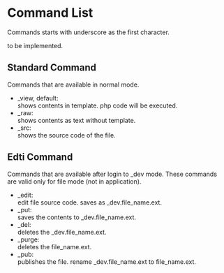 Command List
============

Commands starts with underscore as the first character. 

to be implemented. 

Standard Command
----------------

Commands that are available in normal mode.  


*   _view, default:  
    shows contents in template. php code will be executed.
*   _raw:  
    shows contents as text without template. 
*   _src:  
    shows the source code of the file. 

Edti Command
------------

Commands that are available after login to _dev mode. 
These commands are valid only for file mode (not in application). 

*   _edit:  
    edit file source code. saves as _dev.file_name.ext. 
*   _put:  
    saves the contents to _dev.file_name.ext. 
*   _del:  
    deletes the _dev.file_name.ext. 
*   _purge:  
    deletes the file_name.ext. 
*   _pub:  
    publishes the file. rename _dev.file_name.ext to file_name.ext. 



